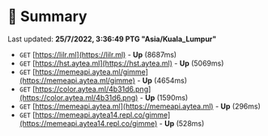 # 📖 Summary
Last updated: **25/7/2022, 3:36:49 PTG "Asia/Kuala_Lumpur"**

- `GET` [https://lilr.ml](https://lilr.ml) - **Up** (8687ms)
- `GET` [https://hst.aytea.ml](https://hst.aytea.ml) - **Up** (5069ms)
- `GET` [https://memeapi.aytea.ml/gimme](https://memeapi.aytea.ml/gimme) - **Up** (4654ms)
- `GET` [https://color.aytea.ml/4b31d6.png](https://color.aytea.ml/4b31d6.png) - **Up** (1590ms)
- `GET` [https://memeapi.aytea.ml](https://memeapi.aytea.ml) - **Up** (296ms)
- `GET` [https://memeapi.aytea14.repl.co/gimme](https://memeapi.aytea14.repl.co/gimme) - **Up** (528ms)
